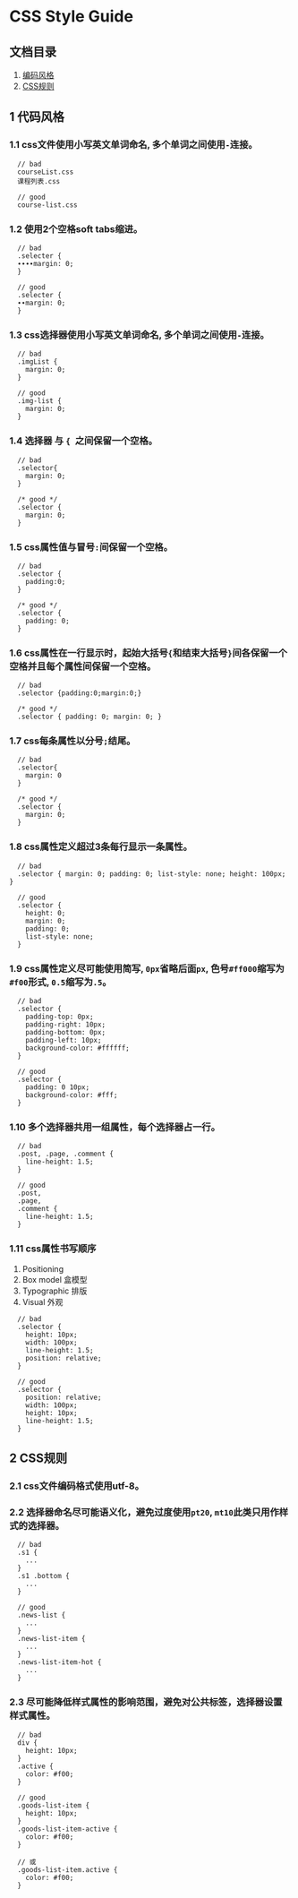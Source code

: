 # CSS Style Guide

## 文档目录

1. [编码风格](#1-编码风格)
2. [CSS规则](#2-CSS规则)

## 1 代码风格

### 1.1 css文件使用小写英文单词命名, 多个单词之间使用`-`连接。
```
  // bad
  courseList.css
  课程列表.css
  
  // good
  course-list.css
```

### 1.2 使用2个空格soft tabs缩进。
```
  // bad
  .selecter {
  ∙∙∙∙margin: 0;
  }
  
  // good
  .selecter {
  ∙∙margin: 0;
  }
```

### 1.3 css选择器使用小写英文单词命名, 多个单词之间使用`-`连接。
```
  // bad
  .imgList {
    margin: 0;
  }
  
  // good
  .img-list {
    margin: 0;
  }
```

### 1.4 选择器 与 `{ `之间保留一个空格。
```
  // bad
  .selector{
    margin: 0;
  }

  /* good */
  .selector {
    margin: 0;
  }
```

### 1.5 css属性值与冒号`:`间保留一个空格。
```
  // bad
  .selector {
    padding:0;
  }

  /* good */
  .selector {
    padding: 0;
  }
```

### 1.6 css属性在一行显示时，起始大括号`{`和结束大括号`}`间各保留一个空格并且每个属性间保留一个空格。
```
  // bad
  .selector {padding:0;margin:0;}

  /* good */
  .selector { padding: 0; margin: 0; }
```

### 1.7 css每条属性以分号`;`结尾。
```
  // bad
  .selector{
    margin: 0
  }

  /* good */
  .selector {
    margin: 0;
  }
```

### 1.8 css属性定义超过3条每行显示一条属性。
```
  // bad
  .selector { margin: 0; padding: 0; list-style: none; height: 100px; }
  
  // good
  .selector {
    height: 0;
    margin: 0;
    padding: 0;
    list-style: none;
  }
```

### 1.9 css属性定义尽可能使用简写, `0px`省略后面`px`, 色号`#ff000`缩写为`#f00`形式, `0.5`缩写为`.5`。
```
  // bad
  .selector {
    padding-top: 0px;
    padding-right: 10px;
    padding-bottom: 0px;
    padding-left: 10px;
    background-color: #ffffff;
  }
  
  // good
  .selector {
    padding: 0 10px;
    background-color: #fff;
  }
```

### 1.10 多个选择器共用一组属性，每个选择器占一行。
```
  // bad
  .post, .page, .comment {
    line-height: 1.5;
  }
  
  // good
  .post,
  .page,
  .comment {
    line-height: 1.5;
  }
```

### 1.11 css属性书写顺序
1. Positioning
2. Box model 盒模型
3. Typographic 排版
4. Visual 外观
```
  // bad
  .selector {
    height: 10px;
    width: 100px;
    line-height: 1.5;
    position: relative;
  }
  
  // good
  .selector {
    position: relative;
    width: 100px;
    height: 10px;
    line-height: 1.5;
  }
```

## 2 CSS规则

### 2.1 css文件编码格式使用utf-8。

### 2.2 选择器命名尽可能语义化，避免过度使用`pt20`, `mt10`此类只用作样式的选择器。
```
  // bad
  .s1 {
    ...
  }
  .s1 .bottom {
    ...
  }
  
  // good
  .news-list {
    ...
  }
  .news-list-item {
    ...
  }
  .news-list-item-hot {
    ...
  }
```

### 2.3 尽可能降低样式属性的影响范围，避免对公共标签，选择器设置样式属性。
```
  // bad
  div {
    height: 10px;
  }
  .active {
    color: #f00;
  }
  
  // good
  .goods-list-item {
    height: 10px;
  }
  .goods-list-item-active {
    color: #f00;
  }
  
  // 或
  .goods-list-item.active {
    color: #f00;
  }
```
